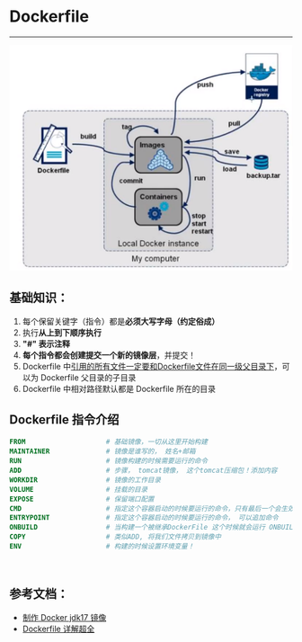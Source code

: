 # Dockerfile



---

![image](assets/Dockerfile%20%E6%8C%87%E4%BB%A4/image-20230221222722-is48gf3.png)​

## 基础知识：

1. 每个保留关键字（指令）都是**必须大写字母（约定俗成）**
2. 执行**从上到下顺序执行**
3. **&quot;#&quot; 表示注释**
4. **每个指令都会创建提交一个新的镜像层**，并提交！
5. Dockerfile 中<u>引用的所有文件一定要和Dockerfile文件在同一级父目录下</u>，可以为 Dockerfile 父目录的子目录
6. Dockerfile 中相对路径默认都是 Dockerfile 所在的目录

## Dockerfile 指令介绍

```dockerfile
FROM                 	# 基础镜像，一切从这里开始构建
MAINTAINER      	    # 镜像是谁写的， 姓名+邮箱
RUN                    	# 镜像构建的时候需要运行的命令
ADD                    	# 步骤， tomcat镜像， 这个tomcat压缩包！添加内容
WORKDIR          	    # 镜像的工作目录
VOLUME             	    # 挂载的目录
EXPOSE              	# 保留端口配置
CMD                   	# 指定这个容器启动的时候要运行的命令，只有最后一个会生效可被替代
ENTRYPOINT      	    # 指定这个容器启动的时候要运行的命令， 可以追加命令
ONBUILD            	    # 当构建一个被继承DockerFile 这个时候就会运行 ONBUILD 的指令，触发指令
COPY                  	# 类似ADD, 将我们文件拷贝到镜像中
ENV                    	# 构建的时候设置环境变量！
```

‍
## 参考文档：

- [制作 Docker jdk17 镜像](https://www.cnblogs.com/gkmin/p/16620528.html)
- [Dockerfile 详解超全](https://blog.csdn.net/AtlanSI/article/details/87892016)